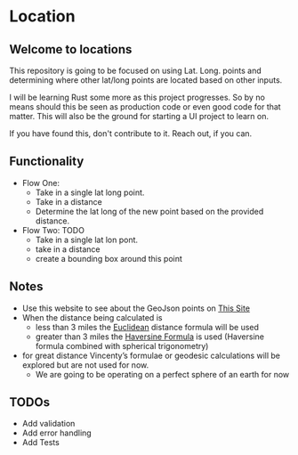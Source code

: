 # Location 

## Welcome to locations
This repository is going to be focused on using Lat. Long. points and determining where other lat/long points are located based on other inputs.

I will be learning Rust some more as this project progresses. So by no means should this be seen as production code or even good code for that matter. This will also be the ground for starting a UI project to learn on.

If you have found this, don't contribute to it. Reach out, if you can.

## Functionality
- Flow One:
  - Take in a single lat long point.
  - Take in a distance
  - Determine the lat long of the new point based on the provided distance.
- Flow Two: TODO
  - Take in a single lat lon pont.
  - take in a distance
  - create a bounding box around this point

## Notes
- Use this website to see about the GeoJson points on [This Site](https://geojson.io/#map=2/0/20)
- When the distance being calculated is 
  - less than 3 miles the [Euclidean](https://www.geeksforgeeks.org/euclidean-distance/) distance formula will be used
  - greater than 3 miles the [Haversine Formula](https://en.wikipedia.org/wiki/Haversine_formula) is used (Haversine formula combined with spherical trigonometry)
- for great distance Vincenty’s formulae or geodesic calculations will be explored but are not used for now. 
  - We are going to be operating on a perfect sphere of an earth for now

## TODOs 
- Add validation 
- Add error handling 
- Add Tests